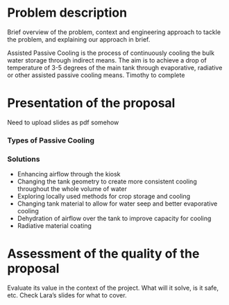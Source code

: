 # Problem description

Brief overview of the problem, context and engineering approach to tackle the problem, and explaining our approach in brief.

Assisted Passive Cooling is the process of continuously cooling the bulk water storage through indirect means. The aim is to achieve a drop of temperature of 3-5 degrees of the main tank through evaporative, radiative or other assisted passive cooling means.
Timothy to complete

# Presentation of the proposal
Need to upload slides as pdf somehow

### Types of Passive Cooling

### Solutions 

- Enhancing airflow through the kiosk
- Changing the tank geometry to create more consistent cooling throughout the whole volume of water
- Exploring locally used methods for crop storage and cooling
- Changing tank material to allow for water seep and better evaporative cooling
- Dehydration of airflow over the tank to improve capacity for cooling
- Radiative material coating 

# Assessment of the quality of the proposal

Evaluate its value in the context of the project. What will it solve, is it safe, etc. Check Lara’s slides for what to cover.
